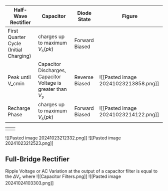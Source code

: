 
| Half-Wave Rectifier                    | Capacitor                                                     | Diode State    | Figure                               |
| -------------------------------------- | ------------------------------------------------------------- | -------------- | ------------------------------------ |
| First Quarter Cycle (Initial Charging) | charges up to maximum $V_s(pk)$                               | Forward Biased |                                      |
| Peak until V_cmin                      | Capacitor Discharges, Capacitor Voltage is greater than $V_s$ | Reverse Biased | ![[Pasted image 20241023213858.png]] |
| Recharge Phase                         | charges up to maximum $V_s(pk)$                               | Forward Biased | ![[Pasted image 20241023214122.png]] |


|     |     |
| --- | --- |
|     |     |

![[Pasted image 20241023212332.png]]
![[Pasted image 20241023212523.png]]
## Full-Bridge Rectifier
Ripple Voltage or AC Variation at the output of a capacitor filter is equal to the $\Delta V_c$ where
![[Capacitor Filters.png]]
![[Pasted image 20241024103303.png]]